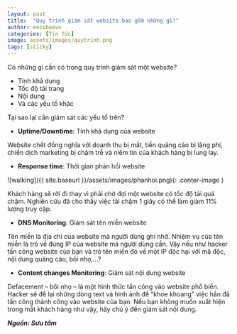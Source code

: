 ```yaml
---
layout: post
title:  "Quy trình giám sát website bao gồm những gì?"
author: messbeevn
categories: [Tin Tức]
image: assets/images/quytrinh.png
tags: [sticky]
---
```

Có những gì cần có trong quy trình giám sát một website?

- Tính khả dụng
- Tốc độ tải trang
- Nội dung
- Và các yếu tố khác

Tại sao lại cần giám sát các yếu tố trên?

- **Uptime/Downtime**: Tính khả dụng của website

Website chết đồng nghĩa với doanh thu bị mất, tiền quảng cáo bị lãng phí, chiến dịch marketing bị chậm trễ và niềm tin của khách hàng bị lung lay.

- **Response time**: Thời gian phản hồi website

![walking]({{ site.baseurl }}/assets/images/phanhoi.png){: .center-image }

Khách hàng sẽ rời đi thay vì phải chờ đợi một website có tốc độ tải quá chậm. Nghiên cứu đã cho thấy việc tải chậm 1 giây có thể làm giảm 11% lượng truy cập.

- **DNS Monitoring**: Giám sát tên miền website

Tên miền là địa chỉ của website mà người dùng ghi nhớ. Nhiệm vụ của tên miền là trỏ về đúng IP của website mà người dùng cần. Vậy nếu như hacker tấn công website của bạn và trỏ tên miền đó về một IP độc hại với mã độc, nội dung quảng cáo, bôi nhọ,…?

- **Content changes Monitoring**: Giám sát nội dung website

Defacement – bôi nhọ – là một hình thức tấn công vào website phổ biến. Hacker sẽ để lại những dòng text và hình ảnh để “khoe khoang” việc hắn đã tấn công thành công vào website của bạn. Nếu bạn không muốn xuất hiện trong mắt khách hàng như vậy, hãy chú ý đến giám sát nội dung. 

***Nguồn: Sưu tầm***
